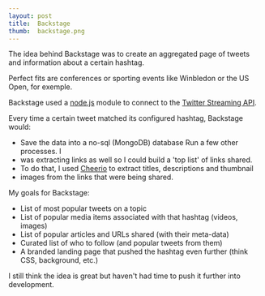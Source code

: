 ```yaml
---
layout: post
title:  Backstage
thumb:  backstage.png
---
```

The idea behind Backstage was to create an aggregated page
of tweets and information about a certain hashtag.

Perfect fits are conferences or sporting events like Winbledon or the US Open, for exemple.

Backstage used a [node.js](http://nodejs.org) module to connect to the [Twitter Streaming API](https://dev.twitter.com/docs/api/streaming).

Every time a certain tweet matched its configured hashtag, Backstage would:

* Save the data into a no-sql (MongoDB) database
 Run a few other processes. I
* was extracting links as well so I could
 build a 'top list' of links shared.
* To do that, I used [Cheerio](https://github.com/cheeriojs/cheerio) to extract titles, descriptions and thumbnail
* images
 from the links that were being shared.

My goals for Backstage:

* List of most popular tweets on a topic
* List of popular media items associated with that hashtag (videos, images)
* List of popular articles and URLs shared (with their meta-data)
* Curated list of who to follow (and popular tweets from them)
* A branded landing page that pushed the hashtag even further (think CSS, background, etc.)

I still think the idea is great but haven't had time to push it further
into development.
